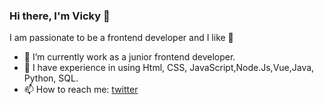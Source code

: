 ### Hi there, I'm Vicky 👋

I am passionate to be a frontend developer and I like 🍓

- 🔭 I’m currently work as a junior frontend developer.
- 🌱 I have experience in using Html, CSS, JavaScript,Node.Js,Vue,Java, Python, SQL.
- 📫 How to reach me: [twitter](https://twitter.com/Vicky_VC_World)
